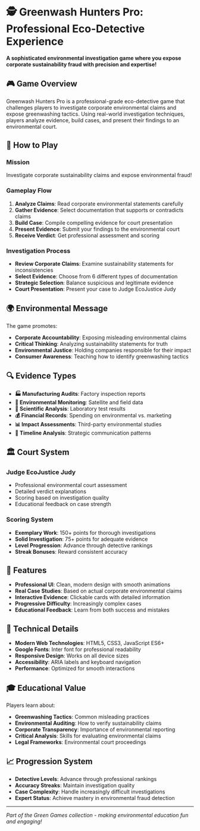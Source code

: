 # 🕵️ Greenwash Hunters Pro: Professional Eco-Detective Experience

**A sophisticated environmental investigation game where you expose corporate sustainability fraud with precision and expertise!**

## 🎮 Game Overview

Greenwash Hunters Pro is a professional-grade eco-detective game that challenges players to investigate corporate environmental claims and expose greenwashing tactics. Using real-world investigation techniques, players analyze evidence, build cases, and present their findings to an environmental court.

## 🎯 How to Play

### Mission
Investigate corporate sustainability claims and expose environmental fraud!

### Gameplay Flow
1. **Analyze Claims**: Read corporate environmental statements carefully
2. **Gather Evidence**: Select documentation that supports or contradicts claims
3. **Build Case**: Compile compelling evidence for court presentation
4. **Present Evidence**: Submit your findings to the environmental court
5. **Receive Verdict**: Get professional assessment and scoring

### Investigation Process
- **Review Corporate Claims**: Examine sustainability statements for inconsistencies
- **Select Evidence**: Choose from 6 different types of documentation
- **Strategic Selection**: Balance suspicious and legitimate evidence
- **Court Presentation**: Present your case to Judge EcoJustice Judy

## 🌍 Environmental Message

The game promotes:
- **Corporate Accountability**: Exposing misleading environmental claims
- **Critical Thinking**: Analyzing sustainability statements for truth
- **Environmental Justice**: Holding companies responsible for their impact
- **Consumer Awareness**: Teaching how to identify greenwashing tactics

## 🔍 Evidence Types

- **🏭 Manufacturing Audits**: Factory inspection reports
- **🌳 Environmental Monitoring**: Satellite and field data
- **🧪 Scientific Analysis**: Laboratory test results
- **💰 Financial Records**: Spending on environmental vs. marketing
- **📊 Impact Assessments**: Third-party environmental studies
- **🎯 Timeline Analysis**: Strategic communication patterns

## 🏛️ Court System

### Judge EcoJustice Judy
- Professional environmental court assessment
- Detailed verdict explanations
- Scoring based on investigation quality
- Educational feedback on case strength

### Scoring System
- **Exemplary Work**: 150+ points for thorough investigations
- **Solid Investigation**: 75+ points for adequate evidence
- **Level Progression**: Advance through detective rankings
- **Streak Bonuses**: Reward consistent accuracy

## 🎨 Features

- **Professional UI**: Clean, modern design with smooth animations
- **Real Case Studies**: Based on actual corporate environmental claims
- **Interactive Evidence**: Clickable cards with detailed information
- **Progressive Difficulty**: Increasingly complex cases
- **Educational Feedback**: Learn from both success and mistakes

## 🔧 Technical Details

- **Modern Web Technologies**: HTML5, CSS3, JavaScript ES6+
- **Google Fonts**: Inter font for professional readability
- **Responsive Design**: Works on all device sizes
- **Accessibility**: ARIA labels and keyboard navigation
- **Performance**: Optimized for smooth interactions

## 🎓 Educational Value

Players learn about:
- **Greenwashing Tactics**: Common misleading practices
- **Environmental Auditing**: How to verify sustainability claims
- **Corporate Transparency**: Importance of environmental reporting
- **Critical Analysis**: Skills for evaluating environmental claims
- **Legal Frameworks**: Environmental court proceedings

## 📈 Progression System

- **Detective Levels**: Advance through professional rankings
- **Accuracy Streaks**: Maintain investigation quality
- **Case Complexity**: Handle increasingly difficult investigations
- **Expert Status**: Achieve mastery in environmental fraud detection

---

*Part of the Green Games collection - making environmental education fun and engaging!* 
